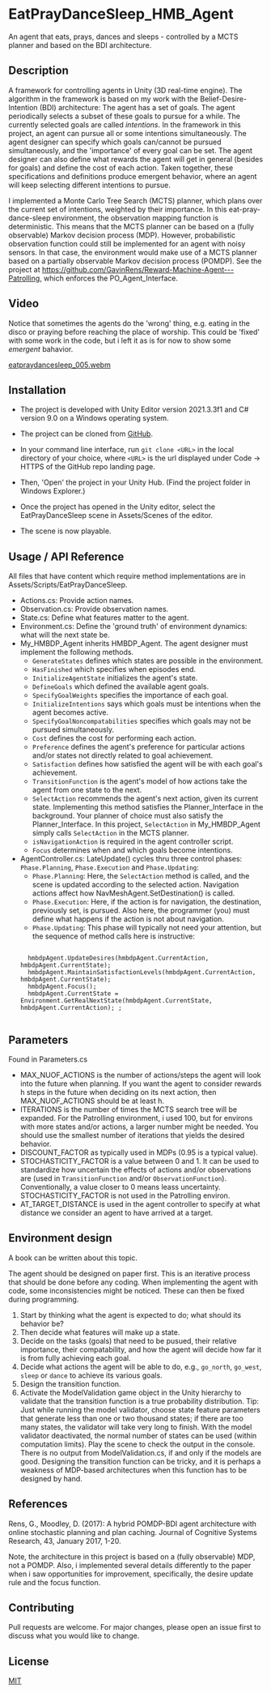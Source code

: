 # EatPrayDanceSleep_HMB_Agent
An agent that eats, prays, dances and sleeps - controlled by a MCTS planner and based on the BDI architecture. 

## Description
A framework for controlling agents in Unity (3D real-time engine). The algorithm in the framework is based on my work with the Belief-Desire-Intention (BDI) architecture: The agent has a set of goals. The agent periodically selects a subset of these goals to pursue for a while. The currently selected goals are called *intentions*. In the framework in this project, an agent can pursue all or some intentions simultaneously. The agent designer can specify which goals can/cannot be pursued simultaneously, and the 'importance' of every goal can be set. The agent designer can also define what rewards the agent will get in general (besides for goals) and define the cost of each action. Taken together, these specifications and definitions produce emergent behavior, where an agent will keep selecting different intentions to pursue.

I implemented a Monte Carlo Tree Search (MCTS) planner, which plans over the current set of intentions, weighted by their importance. In this eat-pray-dance-sleep environment, the observation mapping function is deterministic. This means that the MCTS planner can be based on a (fully observable) Markov decision process (MDP). However, probabilistic observation function could still be implemented for an agent with noisy sensors. In that case, the environment would make use of a MCTS planner based on a partially observable Markov decision process (POMDP). See the project at https://github.com/GavinRens/Reward-Machine-Agent---Patrolling, which enforces the PO_Agent_Interface.

## Video

Notice that sometimes the agents do the 'wrong' thing, e.g. eating in the disco or praying before reaching the place of worship. This could be 'fixed' with some work in the code, but i left it as is for now to show some *emergent* bahavior.

[eatpraydancesleep_005.webm](https://user-images.githubusercontent.com/41202408/189694579-67c9c756-ad30-40d6-88d8-7af6991a227f.webm)

## Installation
- The project is developed with Unity Editor version 2021.3.3f1 and C# version 9.0 on a Windows operating system.

- The project can be cloned from [GitHub](https://github.com/GavinRens/Reward-Machine-Agent---Treasure-Hunting).

- In your command line interface, run `git clone <URL>` in the local directory of your choice, where `<URL>` is the url displayed under Code -> HTTPS of the GitHub repo landing page.

- Then, 'Open' the project in your Unity Hub. (Find the project folder in Windows Explorer.)

- Once the project has opened in the Unity editor, select the EatPrayDanceSleep scene in Assets/Scenes of the editor.

- The scene is now playable.

## Usage / API Reference
 All files that have content which require method implementations are in Assets/Scripts/EatPrayDanceSleep.
 - Actions.cs: Provide action names.
 - Observation.cs: Provide observation names.
 - State.cs: Define what features matter to the agent.
 - Environment.cs: Define the 'ground truth' of environment dynamics: what will the next state be.
 - My_HMBDP_Agent inherits HMBDP_Agent. The agent designer must implement the following methods.
    - `GenerateStates` defines which states are possible in the environment.
    - `HasFinished` which specifies when episodes end.
    - `InitializeAgentState` initializes the agent's state.
    - `DefineGoals` which defined the available agent goals.
    - `SpecifyGoalWeights` specifies the importance of each goal.
    - `InitializeIntentions` says which goals must be intentions when the agent becomes active.
    - `SpecifyGoalNoncompatabilities` specifies which goals may not be pursued simultaneously.
    - `Cost` defines the cost for performing each action.
    - `Preference` defines the agent's preference for particular actions and/or states not directly related to goal achievement.
    - `Satisfaction` defines how satisfied the agent will be with each goal's achievement.
    - `TransitionFunction` is the agent's model of how actions take the agent from one state to the next.
    - `SelectAction` recommends the agent's next action, given its current state. Implementing this method satisfies the Planner_Interface in the background. Your planner of choice must also satisfy the Planner_Interface. In this project, `SelectAction` in My_HMBDP_Agent simply calls `SelectAction` in the MCTS planner.
    - `isNavigationAction` is required in the agent controller script.
    - `Focus` determines when and which goals become intentions.
 - AgentController.cs: LateUpdate() cycles thru three control phases: `Phase.Planning`, `Phase.Execution` and `Phase.Updating`:
    - `Phase.Planning`: Here, the `SelectAction` method is called, and the scene is updated according to the selected action. Navigation actions affect how NavMeshAgent.SetDestination() is called.
    - `Phase.Execution`: Here, if the action is for navigation, the destination, previously set, is pursued. Also here, the programmer (you) must define what happens if the action is not about navigation.
    - `Phase.Updating`: This phase will typically not need your attention, but the sequence of method calls here is instructive:
     <pre><code>
     hmbdpAgent.UpdateDesires(hmbdpAgent.CurrentAction, hmbdpAgent.CurrentState);
     hmbdpAgent.MaintainSatisfactionLevels(hmbdpAgent.CurrentAction, hmbdpAgent.CurrentState);
     hmbdpAgent.Focus();
     hmbdpAgent.CurrentState = Environment.GetRealNextState(hmbdpAgent.CurrentState, hmbdpAgent.CurrentAction); ;
     </code></pre>

## Parameters
Found in Parameters.cs

- MAX_NUOF_ACTIONS is the number of actions/steps the agent will look into the future when planning. If you want the agent to consider rewards h steps in the future when deciding on its next action, then MAX_NUOF_ACTIONS should be at least h.
- ITERATIONS is the number of times the MCTS search tree will be expanded. For the Patrolling environment, i used 100, but for environs with more states and/or actions, a larger number might be needed. You should use the smallest number of iterations that yields the desired behavior.
- DISCOUNT_FACTOR as typically used in MDPs (0.95 is a typical value).
- STOCHASTICITY_FACTOR is a value between 0 and 1. It can be used to standardize how uncertain the effects of actions and/or observations are (used in `TransitionFunction` and/or `ObservationFunction`). Conventionally, a value closer to 0 means leass uncertainty. STOCHASTICITY_FACTOR is not used in the Patrolling environ.
- AT_TARGET_DISTANCE is used in the agent controller to specify at what distance we consider an agent to have arrived at a target.

## Environment design
A book can be written about this topic.

The agent should be designed on paper first. This is an iterative process that should be done before any coding. When implementing the agent with code, some inconsistencies might be noticed. These can then be fixed during programming.

1. Start by thinking what the agent is expected to do; what should its behavior be?
2. Then decide what features will make up a state.
3. Decide on the tasks (goals) that need to be pusued, their relative importance, their compatability, and how the agent will decide how far it is from fully achieving each goal.
4. Decide what actions the agent will be able to do, e.g., `go_north`, `go_west`, `sleep` or `dance` to achieve its various goals. 
5. Design the transition function.
6. Activate the ModelValidation game object in the Unity hierarchy to validate that the transition function is a true probability distribution. Tip: Just while running the model validator, choose state feature parameters that generate less than one or two thousand states; if there are too many states, the validator will take very long to finish. With the model validator deactivated, the normal number of states can be used (within computation limits). Play the scene to check the output in the console. There is no output from ModelValidation.cs, if and only if the models are good. Designing the transition function can be tricky, and it is perhaps a weakness of MDP-based architectures when this function has to be designed by hand.

## References
Rens, G., Moodley, D. (2017): A hybrid POMDP-BDI agent architecture with online stochastic planning and plan caching. Journal of Cognitive Systems Research, 43, January 2017, 1-20.

Note, the architecture in this project is based on a (fully observable) MDP, not a POMDP. Also, i implemented several details differently to the paper when i saw opportunities for improvement, specifically, the desire update rule and the focus function.

## Contributing
Pull requests are welcome. For major changes, please open an issue first to discuss what you would like to change.

## License
[MIT](https://choosealicense.com/licenses/mit/)

